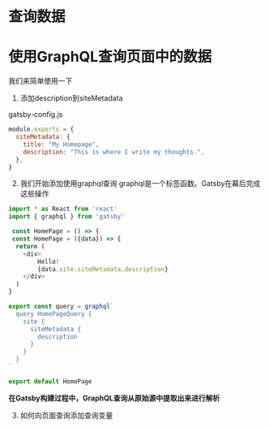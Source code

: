 # 查询数据
# 使用GraphQL查询页面中的数据
我们来简单使用一下
1. 添加description到siteMetadata

gatsby-config.js
```javascript
module.exports = {
  siteMetadata: {
    title: "My Homepage",
    description: "This is where I write my thoughts.",
  },
}
```
2. 我们开始添加使用graphql查询
graphql是一个标签函数。Gatsby在幕后完成这些操作
```javascript
import * as React from 'react'
import { graphql } from 'gatsby'

 const HomePage = () => {
 const HomePage = ({data}) => {
  return (
    <div>
        Hello!
        {data.site.siteMetadata.description}
    </div>
  )
}

export const query = graphql`
  query HomePageQuery {
    site {
      siteMetadata {
        description
      }
    }
  }
`

export default HomePage
```

**在Gatsby构建过程中，GraphQL查询从原始源中提取出来进行解析**

3. 如何向页面查询添加查询变量
